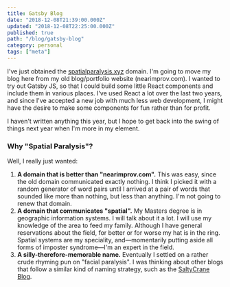 ```yaml
---
title: Gatsby Blog
date: "2018-12-08T21:39:00.000Z"
updated: "2018-12-08T22:25:00.000Z"
published: true
path: "/blog/gatsby-blog"
category: personal
tags: ["meta"]
---
```


I've just obtained the <a href="https://spatialparalysis.xyz">spatialparalysis.xyz</a> domain. I'm going to move my blog here from my old blog/portfolio website (nearimprov.com). I wanted to try out Gatsby JS, so that I could build some little React components and include them in various places. I've used React a lot over the last two years, and since I've accepted a new job with much less web development, I might have the desire to make some components for fun rather than for profit.

I haven't written anything this year, but I hope to get back into the swing of things next year when I'm more in my element.

### Why "Spatial Paralysis"?

Well, I really just wanted:

1. **A domain that is better than "nearimprov.com".** This was easy, since the old domain communicated exactly nothing. I think I picked it with a random generator of word pairs until I arrived at a pair of words that sounded like more than nothing, but less than anything. I'm not going to renew that domain.
2. **A domain that communicates "spatial".** My Masters degree is in geographic information systems. I will talk about it a lot. I will use my knowledge of the area to feed my family. Although I have general reservations about the field, for better or for worse my hat is in the ring. Spatial systems are my speciality, and—momentarily putting aside all forms of imposter syndrome—I'm an expert in the field.
3. **A silly-therefore-memorable name.** Eventually I settled on a rather crude rhyming pun on "facial paralysis". I was thinking about other blogs that follow a similar kind of naming strategy, such as the [SaltyCrane Blog](https://www.saltycrane.com/about/).
